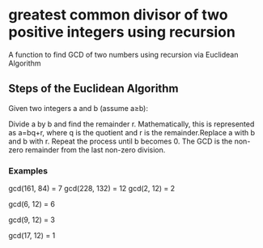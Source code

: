 # greatest common divisor of two positive integers using recursion #

A function to find GCD of two numbers using recursion via Euclidean Algorithm

## Steps of the Euclidean Algorithm ##

Given two integers  a and b (assume a≥b):

Divide a by b and find the remainder r. Mathematically, this is represented as a=bq+r, where q is the quotient and r is the remainder.Replace a with b and b with r.
Repeat the process until b becomes 0. The GCD is the non-zero remainder from the last non-zero division.

### Examples ###

gcd(161, 84) = 7
gcd(228, 132) = 12
gcd(2, 12) = 2

gcd(6, 12) = 6

gcd(9, 12) = 3

gcd(17, 12) = 1
